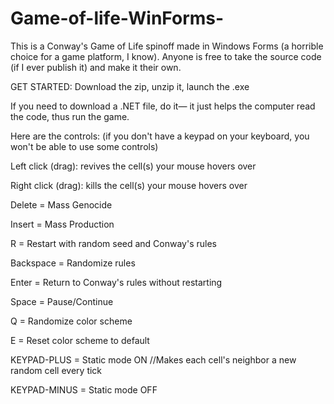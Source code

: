 # Game-of-life-WinForms-

This is a Conway's Game of Life spinoff made in Windows Forms (a horrible choice for a game platform, I know).
Anyone is free to take the source code (if I ever publish it) and make it their own.

GET STARTED:
Download the zip, unzip it, launch the .exe

If you need to download a .NET file, do it— it just helps the computer read the code, thus run the game.



Here are the controls: 
(if you don't have a keypad on your keyboard, you won't be able to use some controls)


Left click (drag): revives the cell(s) your mouse hovers over

Right click (drag): kills the cell(s) your mouse hovers over


Delete = Mass Genocide

Insert = Mass Production

R = Restart with random seed and Conway's rules

Backspace = Randomize rules

Enter = Return to Conway's rules without restarting

Space = Pause/Continue

Q = Randomize color scheme

E = Reset color scheme to default

KEYPAD-PLUS = Static mode ON        //Makes each cell's neighbor a new random cell every tick

KEYPAD-MINUS = Static mode OFF
